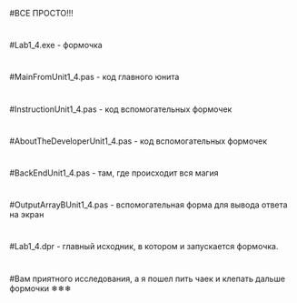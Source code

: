 #ВСЕ ПРОСТО!!!
#
#Lab1_4.exe - формочка
#
#MainFromUnit1_4.pas - код главного юнита
#
#InstructionUnit1_4.pas - код вспомогательных формочек
#
#AboutTheDeveloperUnit1_4.pas - код вспомогательных формочек
#
#BackEndUnit1_4.pas - там, где происходит вся магия
#
#OutputArrayBUnit1_4.pas - вспомогательная форма для вывода ответа на экран
#
#Lab1_4.dpr - главный исходник, в котором и запускается формочка.
#
#Вам приятного исследования, а я пошел пить чаек и клепать дальше формочки ❄❄❄
